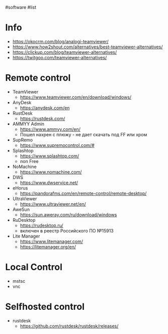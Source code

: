 #software #list 

# Info
- https://okocrm.com/blog/analogi-teamviewer/
- https://www.how2shout.com/alternatives/best-teamviewer-alternatives/
- https://clickup.com/blog/teamviewer-alternatives/
- https://twitgoo.com/teamviewer-alternatives/

# Remote control
- TeamViewer
	- https://www.teamviewer.com/en/download/windows/
- AnyDesk
	- https://anydesk.com/en
- RustDesk
	- https://rustdesk.com/
- AMMYY Admin
	- https://www.ammyy.com/en/
	- Пошел нахрен с плюжу - не дает скачать под FF или хром
- SupRemo
	- https://www.supremocontrol.com/#
- Splashtop
	- https://www.splashtop.com/
	- non Free
- NoMachine 
	- https://www.nomachine.com/
- DWS
	- https://www.dwservice.net/
- eHorus 
	- https://pandorafms.com/en/remote-control/remote-desktop/
- UltraViewer
	- https://www.ultraviewer.net/en/
- AweSun
	- https://sun.aweray.com/ru/download/windows
- RuDesktop
	- https://rudesktop.ru/
	- включен в реестр Российского ПО №15913
- Lite Manager
	- https://www.litemanager.com/
	- https://litemanager.org/en/


# Local Control
- mstsc
- vnc

# Selfhosted control
- rustdesk 
	- https://github.com/rustdesk/rustdesk/releases/